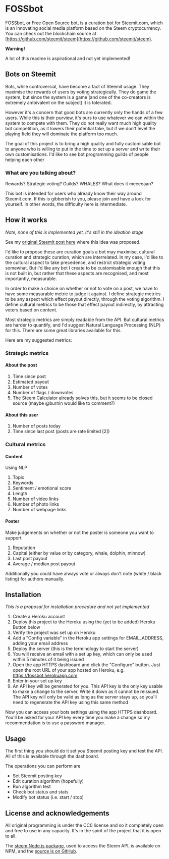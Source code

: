 # FOSSbot

FOSSbot, or Free Open Source bot, is a curation bot for Steemit.com, which is an innovating social media platform based on the Steem cryptocurrency. You can check out the blockchain source at [https://github.com/steemit/steem](https://github.com/steemit/steem).

**Warning!**

A lot of this readme is aspirational and not yet implemented!

## Bots on Steemit

Bots, while controversial, have become a fact of Steemit usage. They maximise the rewards of users by voting strategically. They do game the system, but since the system is a game (and one of the co-creators is extremely ambivalent on the subject) it is tolerated.

However it's a concern that good bots are currently only the hands of a few users. While this is their purview, it's ours to use whatever we can within the system to compete with them. They do not really want much high quality bot competition, as it lowers their potential take, but if we don't level the playing field they will dominate the platform too much.

The goal of this project is to bring a high quality and fully customisable bot to anyone who is willing to put in the time to set up a server and write their own customisations. I'd like to see bot programming guilds of people helping each other

### What are you talking about?

Rewards? Strategic voting? Guilds? WHALES? What does it meeeeaan?

This bot is intended for users who already know their way around Steemit.com. If this is gibberish to you, please join and have a look for yourself. In other words, the difficulty here is intermediate.

## How it works

_Note, none of this is implemented yet, it's still in the ideation stage_

See my [original Steemit post here](https://steemit.com/curation/@personz/5qnnnx-free-open-source-steemit-bot-proposal-and-question) where this idea was proposed.

I'd like to propose these are curation goals a bot may maximise, cultural curation and strategic curation, which are interrelated. In my case, I'd like to the cultural aspect to take precedence, and restrict strategic voting somewhat. But I'd like any bot I create to be customisable enough that this is not built in, but rather that these aspects are recognised, and most importantly, measurable.

In order to make a choice on whether or not to vote on a post, we have to have some measurable metric to judge it against. I define strategic metrics to be any aspect which effect payout directly, through the voting algorithm. I define cultural metrics to be those that effect payout indirectly, by attracting voters based on content.

Most strategic metrics are simply readable from the API. But cultural metrics are harder to quantify, and I'd suggest Natural Language Processing (NLP) for this. There are some great libraries available for this.

Here are my suggested metrics:

### Strategic metrics

#### About the post

1. Time since post
2. Estimated payout
3. Number of votes
4. Number of flags / downvotes
5. The Steem Calculator already solves this, but it seems to be closed source (maybe @burnin would like to comment?)

#### About this user
1. Number of posts today
2. Time since last post (posts are rate limited [2])

### Cultural metrics

#### Content
Using NLP

1. Topic
2. Keywords
3. Sentiment / emotional score
4. Length
5. Number of video links
6. Number of photo links
7. Number of webpage links

#### Poster
Make judgements on whether or not the poster is someone you want to support

1. Reputation
2. Capital (either by value or by category, whale, dolphin, minnow)
3. Last post payout
4. Average / median post payout

Additionally you could have always vote or always don't note (white / black listing) for authors manually.

## Installation

_This is a proposal for installation procedure and not yet implemented_

1. Create a Heroku account
2. Deploy this project to the Heroku using the (yet to be added) Heroku Button below
3. Verify the project was set up on Heroku
4. Add a "Config variable" in the Heroku app settings for EMAIL_ADDRESS, adding your email address
5. Deploy the server (this is the terminology to start the server)
6. You will receive an email with a set up key, which can only be used within 5 minutes of it being issued
7. Open the app HTTPS dashboard and click the "Configure" button. Just open the root URL of your app hosted on Heroku, e.g. https://fossbot.herokuapp.com
8. Enter in your set up key
9. An API key will be generated for you. This API key is the only key usable to make a change to the server. Write it down as it cannot be reissued. The API key will only be valid as long as the server stays up, so you'll need to regenerate the API key using this same method

Now you can access your bots settings using the app HTTPS dashboard. You'll be asked for your API key every time you make a change so my recommendation is to use a password manager.

## Usage

The first thing you should do it set you Steemit posting key and test the API. All of this is available through the dashboard.

The operations you can perform are
- Set Steemit posting key
- Edit curation algorithm (hopefully)
- Run algorithm test
- Check bot status and stats
- Modify bot status (i.e. start / stop)

## License and acknowledgements

All original programming is under the CC0 license and so it completely open and free to use in any capacity. It's in the spirit of the project that it is open to all.

The [steem Node.js package](https://www.npmjs.com/package/steem), used to access the Steem API, is available on NPM, and the [source is on GitHub](https://github.com/adcpm/steem).